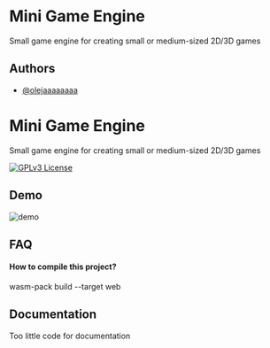 
# Mini Game Engine

Small game engine for creating small or medium-sized 2D/3D games



## Authors

- [@olejaaaaaaaa](https://www.github.com/olejaaaaaaaa)


# Mini Game Engine

Small game engine for creating small or medium-sized 2D/3D games




[![GPLv3 License](https://img.shields.io/badge/License-GPL%20v3-yellow.svg)](https://opensource.org/licenses/)



## Demo

![demo](https://github.com/olejaaaaaaaa/Banan/demo.gif)

## FAQ

#### How to compile this project?

wasm-pack build --target web



## Documentation

Too little code for documentation

